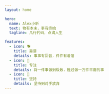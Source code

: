 ```yaml
---
layout: home

hero:
  name: Alex小新
  text: 物有本末，事有终始
  tagline: 几行代码，点滴人生

features:
  - icon: 🐕
    title: 靠谱
    details: 事事有回音，件件有着落
  - icon: 🐍
    title: 专注
    details: 将一件事做到极致，胜过做一万件平庸的事
  - icon: 🌱
    title: 坚持
    details: 坚持到对手放弃
---
```

